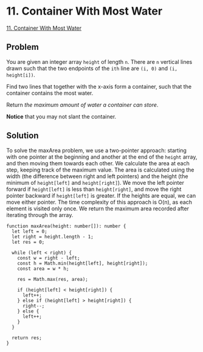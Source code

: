 # 11. Container With Most Water

[11. Container With Most Water](https://leetcode.com/problems/container-with-most-water/)

## Problem

You are given an integer array `height` of length `n`. There are `n` vertical lines drawn such that the two endpoints of the `ith` line are `(i, 0)` and `(i, height[i])`.

Find two lines that together with the x-axis form a container, such that the container contains the most water.

Return _the maximum amount of water a container can store_.

**Notice** that you may not slant the container.

## Solution

To solve the maxArea problem, we use a two-pointer approach: starting with one pointer at the beginning and another at the end of the `height` array, and then moving them towards each other. We calculate the area at each step, keeping track of the maximum value. The area is calculated using the width (the difference between right and left pointers) and the height (the minimum of `height[left]` and `height[right]`). We move the left pointer forward if `height[left]` is less than `height[right]`, and move the right pointer backward if `height[left]` is greater. If the heights are equal, we can move either pointer. The time complexity of this approach is O(n), as each element is visited only once. We return the maximum area recorded after iterating through the array.

```
function maxArea(height: number[]): number {
  let left = 0;
  let right = height.length - 1;
  let res = 0;

  while (left < right) {
    const w = right - left;
    const h = Math.min(height[left], height[right]);
    const area = w * h;

    res = Math.max(res, area);

    if (height[left] < height[right]) {
      left++;
    } else if (height[left] > height[right]) {
      right--;
    } else {
      left++;
    }
  }

  return res;
}
```

